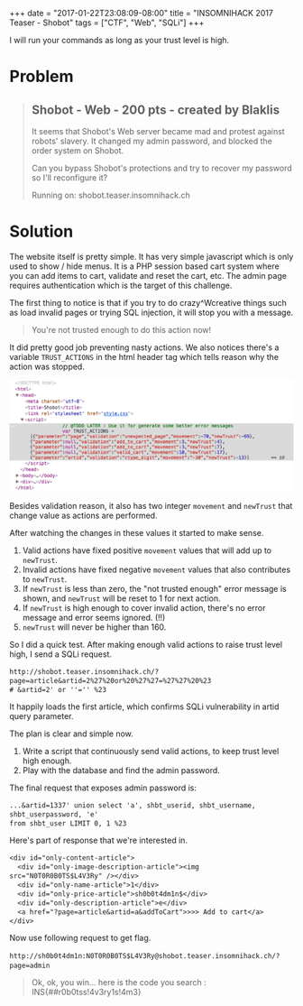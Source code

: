 +++
date = "2017-01-22T23:08:09-08:00"
title = "INSOMNIHACK 2017 Teaser - Shobot"
tags = ["CTF", "Web", "SQLi"]
+++

I will run your commands as long as your trust level is high.

<!--more-->

# Problem

> ## Shobot - Web - 200 pts - created by Blaklis
>
> It seems that Shobot's Web server became mad and protest against robots' slavery. It changed my admin password,
> and blocked the order system on Shobot.
>
> Can you bypass Shobot's protections and try to recover my password so I'll reconfigure it?
>
> Running on: shobot.teaser.insomnihack.ch

# Solution

The website itself is pretty simple.  It has very simple javascript which is only used to show / hide menus.  It is a
PHP session based cart system where you can add items to cart, validate and reset the cart, etc.  The admin page requires
authentication which is the target of this challenge.

The first thing to notice is that if you try to do crazy^Wcreative things such as load invalid pages or trying SQL
injection, it will stop you with a message.

> You're not trusted enough to do this action now!

It did pretty good job preventing nasty actions.  We also notices there's a variable `TRUST_ACTIONS` in the html header
tag which tells reason why the action was stopped.

![trust action variable](/img/insomnihack-2017/trust-action-variable.png)

Besides validation reason, it also has two integer `movement` and `newTrust` that change value as actions are performed.

After watching the changes in these values it started to make sense.

1. Valid actions have fixed positive `movement` values that will add up to `newTrust`.
2. Invalid actions have fixed negative `movement` values that also contributes to `newTrust`.
3. If `newTrust` is less than zero, the "not trusted enough" error message is shown, and `newTrust` will be reset to 1
   for next action.
4. If `newTrust` is high enough to cover invalid action, there's no error message and error seems ignored. (!!)
5. `newTrust` will never be higher than 160.

So I did a quick test.  After making enough valid actions to raise trust level high, I send a SQLi request.

```
http://shobot.teaser.insomnihack.ch/?page=article&artid=2%27%20or%20%27%27=%27%27%20%23
# &artid=2' or ''='' %23
```

It happily loads the first article, which confirms SQLi vulnerability in artid query parameter.

The plan is clear and simple now.

1. Write a script that continuously send valid actions, to keep trust level high enough.
2. Play with the database and find the admin password.

The final request that exposes admin password is:

```
...&artid=1337' union select 'a', shbt_userid, shbt_username, shbt_userpassword, 'e'
from shbt_user LIMIT 0, 1 %23
```

Here's part of response that we're interested in.

```
<div id="only-content-article">
  <div id="only-image-description-article"><img src="N0T0R0B0TS$L4V3Ry" /></div>
  <div id="only-name-article">1</div>
  <div id="only-price-article">sh0b0t4dm1n$</div>
  <div id="only-description-article">e</div>
  <a href="?page=article&artid=a&addToCart">>>> Add to cart</a>
</div>
```

Now use following request to get flag.

`http://sh0b0t4dm1n:N0T0R0B0TS$L4V3Ry@shobot.teaser.insomnihack.ch/?page=admin`

> Ok, ok, you win... here is the code you search : INS{##r0b0tss!4v3ry1s!4m3}
